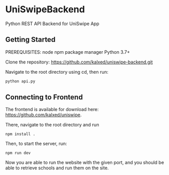 # UniSwipeBackend
Python REST API Backend for UniSwipe App

## Getting Started

PREREQUISITES: 
node 
npm package manager 
Python 3.7+

Clone the repository: https://github.com/kalxed/uniswipe-backend.git

Navigate to the root directory using cd, then run: 

```bash 
python api.py
```

## Connecting to Frontend 

The frontend is available for download here: https://github.com/kalxed/uniswipe. 

There, navigate to the root directory and run 
``` 
npm install . 
```
Then, to start the server, run: 
```
npm run dev 
```

Now you are able to run the website with the given port, and you should be able to retrieve schools and run them on the site. 
